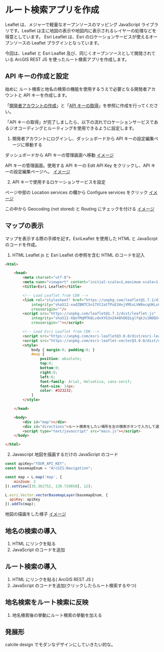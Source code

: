 # ルート検索アプリを作成
Leaflet は、メジャーで軽量なオープンソースのマッピング JavaScript ライブラリです。Leaflet は主に地図の表示や地図内に表示されるレイヤーの処理などを得意としています。
Esri Leaflet は、Esri のロケーションサービスが使えるオープンソースの Leaflet プラグインとなっています。

今回は、Leaflet と Esri Leaflet 及び、同じくオープンソースとして開発されている ArcGIS REST JS を使ったルート検索アプリを作成します。

## API キーの作成と設定
始めに ルート検索と地名の検索の機能を使用するうえで必要となる開発者アカウントと API キーを作成します。

「[開発者アカウントの作成](https://esrijapan.github.io/arcgis-dev-resources/guide/get-dev-account/)」と「[API キーの取得](https://esrijapan.github.io/arcgis-dev-resources/guide/get-api-key/)」を参照に作成を行ってください。

「API キーの取得」が完了しましたら、以下の流れでロケーションサービスであるジオコーディングとルーティングを使用できるように設定します。

1. 開発者アカウントにログインし、ダッシュボードから API キーの設定編集ページに移動する

ダッシュボードから API キーの管理画面へ移動
[イメージ](../images/dashboard.png)

API キーの管理画面。使用する API キーの Edit API Key をクリックし、API キーの設定編集ページへ。
[イメージ](../images/editapi.png)

2. API キーで使用するロケーションサービスを設定

ページ中部の Location services の欄から Configure services をクリック
[イメージ](../images/config.png)

この中から Geocoding (not stored) と Routing にチェックを付ける
[イメージ](../images/location.png)

## マップの表示

マップを表示する際の手順を記す。EsriLeaflet を使用した HTML と JavaScrpt のコードを作成。

1. HTML 
Leaflet js と Esri Leaflet の参照を含む HTML のコードを記入

```HTML
<html>

    <head>
        <meta charset="utf-8">
        <meta name="viewport" content="initial-scale=1,maximum-scale=1,user-scalable=no" />
        <title>Esri Leaflet</title>

        <!-- Load Leaflet from CDN -->
        <link rel="stylesheet" href="https://unpkg.com/leaflet@1.7.1/dist/leaflet.css"
            integrity="sha512-xodZBNTC5n17Xt2atTPuE1HxjVMSvLVW9ocqUKLsCC5CXdbqCmblAshOMAS6/keqq/sMZMZ19scR4PsZChSR7A=="
            crossorigin=""/>
        <script src="https://unpkg.com/leaflet@1.7.1/dist/leaflet.js"
            integrity="sha512-XQoYMqMTK8LvdxXYG3nZ448hOEQiglfqkJs1NOQV44cWnUrBc8PkAOcXy20w0vlaXaVUearIOBhiXZ5V3ynxwA=="
            crossorigin=""></script>

        <!-- Load Esri Leaflet from CDN -->
        <script src="https://unpkg.com/esri-leaflet@3.0.0/dist/esri-leaflet.js"></script>
        <script src="https://unpkg.com/esri-leaflet-vector@3.0.0/dist/esri-leaflet-vector.js"></script>
        <style>
            body { margin:0; padding:0; }
            #map {
                position: absolute;
                top:0;
                bottom:0;
                right:0;
                left:0;
                font-family: Arial, Helvetica, sans-serif;
                font-size: 14px;
                color: #323232;
            }
        </style>

    </head>

    <body>
        <div id="map"></div>
        <div id="directions">ルート検索をしたい場所を左の検索ボタンで入力して選んでください</div>
        <script type="text/javascript" src="main.js"></script>
    </body>

</html>
```

2. Javascript 
地図を描画するだけの JavaScript のコード

```JavaScript
const apiKey="YOUR_API_KEY";
const basemapEnum = "ArcGIS:Navigation";

const map = L.map('map', {
    minZoom: 2
}).setView([35.362752, 138.729858], 12);

L.esri.Vector.vectorBasemapLayer(basemapEnum, {
  apiKey: apiKey
}).addTo(map);
```

地図の描画をした様子
[イメージ](../images/map_only.png)

## 地名の検索の導入

1. HTML にリンクを貼る
2. JavaScript のコードを追加

## ルート検索の導入

1. HTML にリンクを貼る( ArcGIS REST JS )
2. JavaScript のコードを追加(クリックしたらルート検索するやつ)

## 地名検索をルート検索に反映

1. 地名検索後の挙動にルート検索の挙動を加える

## 発展形

calcite design でモダンなデザインにしていきたい的な。